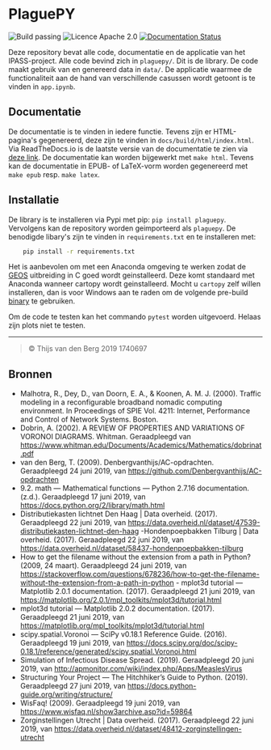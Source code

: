 # PlaguePY

<img src="https://img.shields.io/badge/Build-Passing-brightgreen.svg" alt="Build passing">
<img src="https://img.shields.io/badge/Licence-Apache%202.0-blue.svg" alt="Licence Apache 2.0">
<a href='https://plaguepy.readthedocs.io/'> <img src='https://readthedocs.org/projects/plaguepy/badge/?version=latest' alt='Documentation Status' /></a>

Deze repository bevat alle code, documentatie en de applicatie van het IPASS-project. Alle code bevind zich in `plaguepy/`. Dit is de library. De code maakt gebruik van en genereerd data in `data/`. De applicatie waarmee de functionaliteit aan de hand van verschillende casussen wordt getoont is te vinden in `app.ipynb`.

## Documentatie

De documentatie is te vinden in iedere functie. Tevens zijn er HTML-pagina's gegenereerd, deze zijn te vinden in `docs/build/html/index.html`. Via ReadTheDocs.io is de laatste versie van de documentatie te zien via [deze link](https://plaguepy.readthedocs.io/). De documentatie kan worden bijgewerkt met `make html`. Tevens kan de documentatie in EPUB- of LaTeX-vorm worden gegenereerd met `make epub` resp. `make latex`.

## Installatie

De library is te installeren via Pypi met pip: `pip install plaguepy`. Vervolgens kan de repository worden geimporteerd als `plaguepy`.   De benodigde libary's zijn te vinden in `requirements.txt` en te installeren met:

```bash
    pip install -r requirements.txt
```

Het is aanbevolen om met een Anaconda omgeving te werken zodat de [GEOS](https://trac.osgeo.org/osgeo4w/) uitbreiding in C goed wordt geinstalleerd. Deze komt standaard met Anaconda wanneer cartopy wordt geinstalleerd. Mocht u `cartopy` zelf willen installeren, dan is voor Windows aan te raden om de volgende pre-build [binary](https://www.lfd.uci.edu/~gohlke/pythonlibs/#cartopy) te gebruiken.

Om de code te testen kan het commando `pytest` worden uitgevoerd. Helaas zijn plots niet te testen.

***

> © Thijs van den Berg 2019
> 1740697

## Bronnen

- Malhotra, R., Dey, D., van Doorn, E. A., & Koonen, A. M. J. (2000). Traffic modeling in a reconfigurable broadband nomadic computing environment. In Proceedings of SPIE Vol. 4211: Internet, Performance and Control of Network Systems. Boston.  
- Dobrin, A. (2002). A REVIEW OF PROPERTIES AND VARIATIONS OF VORONOI DIAGRAMS. Whitman. Geraadpleegd van <https://www.whitman.edu/Documents/Academics/Mathematics/dobrinat.pdf>  
- van den Berg, T. (2009). Denbergvanthijs/AC-opdrachten. Geraadpleegd 24 juni 2019, van <https://github.com/Denbergvanthijs/AC-opdrachten>
- 9.2. math — Mathematical functions — Python 2.7.16 documentation. (z.d.). Geraadpleegd 17 juni 2019, van <https://docs.python.org/2/library/math.html>
- Distributiekasten lichtnet Den Haag | Data overheid. (2017). Geraadpleegd 22 juni 2019, van <https://data.overheid.nl/dataset/47539-distributiekasten-lichtnet-den-haag>
-Hondenpoepbakken Tilburg | Data overheid. (2017). Geraadpleegd 22 juni 2019, van <https://data.overheid.nl/dataset/58437-hondenpoepbakken-tilburg>
- How to get the filename without the extension from a path in Python? (2009, 24 maart). Geraadpleegd 24 juni 2019, van <https://stackoverflow.com/questions/678236/how-to-get-the-filename-without-the-extension-from-a-path-in-python>  - mplot3d tutorial — Matplotlib 2.0.1 documentation. (2017). Geraadpleegd 21 juni 2019, van <https://matplotlib.org/2.0.1/mpl_toolkits/mplot3d/tutorial.html>  
- mplot3d tutorial — Matplotlib 2.0.2 documentation. (2017). Geraadpleegd 21 juni 2019, van <https://matplotlib.org/mpl_toolkits/mplot3d/tutorial.html>  
- scipy.spatial.Voronoi — SciPy v0.18.1 Reference Guide. (2016). Geraadpleegd 19 juni 2019, van <https://docs.scipy.org/doc/scipy-0.18.1/reference/generated/scipy.spatial.Voronoi.html>  
- Simulation of Infectious Disease Spread. (2019). Geraadpleegd 20 juni 2019, van <http://apmonitor.com/wiki/index.php/Apps/MeaslesVirus>  
- Structuring Your Project — The Hitchhiker’s Guide to Python. (2019). Geraadpleegd 27 juni 2019, van <https://docs.python-guide.org/writing/structure/>  
- WisFaq! (2009). Geraadpleegd 19 juni 2019, van <https://www.wisfaq.nl/show3archive.asp?id=59864>  
- Zorginstellingen Utrecht | Data overheid. (2017). Geraadpleegd 22 juni 2019, van <https://data.overheid.nl/dataset/48412-zorginstellingen-utrecht>  
